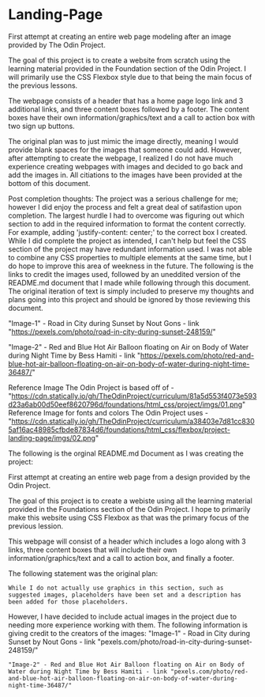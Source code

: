 # Landing-Page
First attempt at creating an entire web page modeling after an image provided by The Odin Project. 

The goal of this project is to create a website from scratch using the learning material provided in the Foundation section of the Odin Project. I will primarily use the CSS Flexbox style
due to that being the main focus of the previous lessons.

The webpage consists of a header that has a home page logo link and 3 additional links, and three content boxes followed by a footer. The content boxes have their own information/graphics/text and a call to action box with two sign up buttons. 

The original plan was to just mimic the image directly, meaning I would provide blank spaces for the images that someone could add. However, after attempting to create the webpage, I realized I do not have much experience creating webpages with images and decided to go back and add the images in. All citiations to the images have been provided at the bottom of this document. 

Post completion thoughts:
    The project was a serious challenge for me; however I did enjoy the process and felt a great deal of satifastion upon completion. The largest hurdle I had to overcome was figuring out which section to add in the required information to format the content correctly. For example, adding 'justify-content: center;' to the correct box I created. While I did complete the project as intended, I can't help but feel the CSS section of the project may have redundant information used. I was not able to combine any CSS properties to multiple elements at the same time, but I do hope to improve this area of weekness in the future. The following is the links to credit the images used, followed by an uneddited version of the README.md document that I made while following through this document. The original iteration of text is simply included to preserve my thoughts and plans going into this project and should be ignored by those reviewing this document. 

"Image-1" - Road in City during Sunset by Nout Gons - link "https://pexels.com/photo/road-in-city-during-sunset-248159/"
    
"Image-2" - Red and Blue Hot Air Balloon floating on Air on Body of Water during Night Time by Bess Hamiti - link "https://pexels.com/photo/red-and-blue-hot-air-balloon-floating-on-air-on-body-of-water-during-night-time-36487/"

Reference Image The Odin Project is based off of - "https://cdn.statically.io/gh/TheOdinProject/curriculum/81a5d553f4073e593d23a6ab00d50eef8620796d/foundations/html_css/project/imgs/01.png"
Reference Image for fonts and colors The Odin Project uses - "https://cdn.statically.io/gh/TheOdinProject/curriculum/a38403e7d81cc8305af16ac48985cfbde87834d6/foundations/html_css/flexbox/project-landing-page/imgs/02.png"





The following is the orginal README.md Document as I was creating the project:


First attempt at creating an entire web page from a design provided by the Odin Project. 

The goal of this project is to create a webiste using all the learning material provided in the Foundations section of the Odin Project. I hope to primarily make this website using CSS Flexbox as that was the primary focus of the previous lession. 


This webpage will consist of a header which includes a logo along with 3 links, three content boxes that will include their own information/graphics/text and a call to action box, and finally a footer. 

The following statement was the original plan: 

    While I do not actually use graphics in this section, such as suggested images, placeholders have been set and a description has been added for those placeholders. 

However, I have decided to include actual images in the project due to needing more experience working with them. The following information is giving credit to the creators of the images: 
    "Image-1" - Road in City during Sunset by Nout Gons - link "pexels.com/photo/road-in-city-during-sunset-248159/"
    
    "Image-2" - Red and Blue Hot Air Balloon floating on Air on Body of Water during Night Time by Bess Hamiti - link "pexels.com/photo/red-and-blue-hot-air-balloon-floating-on-air-on-body-of-water-during-night-time-36487/"



